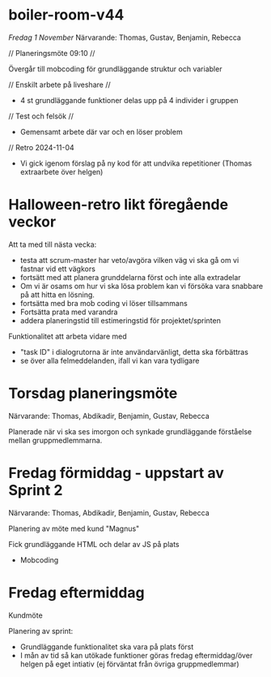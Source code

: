# boiler-room-v44

_Fredag 1 November_
Närvarande: Thomas, Gustav, Benjamin, Rebecca

// Planeringsmöte 09:10 //

Övergår till mobcoding för grundläggande struktur och variabler


// Enskilt arbete på liveshare //
- 4 st grundläggande funktioner delas upp på 4 individer i gruppen


// Test och felsök //
- Gemensamt arbete där var och en löser problem



// Retro 2024-11-04
* Vi gick igenom förslag på ny kod för att undvika repetitioner (Thomas extraarbete över helgen)

# Halloween-retro likt föregående veckor
Att ta med till nästa vecka:
- testa att scrum-master har veto/avgöra vilken väg vi ska gå om vi fastnar vid ett vägkors  
- fortsätt med att planera grunddelarna först och inte alla extradelar  
- Om vi är osams om hur vi ska lösa problem kan vi försöka vara snabbare på att hitta en lösning.  
- fortsätta med bra mob coding vi löser tillsammans  
- Fortsätta prata med varandra  
- addera planeringstid till estimeringstid för projektet/sprinten  

Funktionalitet att arbeta vidare med 
- "task ID" i dialogrutorna är inte användarvänligt, detta ska förbättras
- se över alla felmeddelanden, ifall vi kan vara tydligare


# Torsdag planeringsmöte 
Närvarande: Thomas, Abdikadir, Benjamin, Gustav, Rebecca

Planerade när vi ska ses imorgon och synkade grundläggande förståelse mellan gruppmedlemmarna.

# Fredag förmiddag - uppstart av Sprint 2 
Närvarande: Thomas, Abdikadir, Benjamin, Gustav, Rebecca

Planering av möte med kund "Magnus"


Fick grundläggande HTML och delar av JS på plats 
- Mobcoding 


# Fredag eftermiddag 

Kundmöte

Planering av sprint: 
* Grundläggande funktionalitet ska vara på plats först
* I mån av tid så kan utökade funktioner göras fredag eftermiddag/över helgen på eget intiativ (ej förväntat från övriga gruppmedlemmar)

